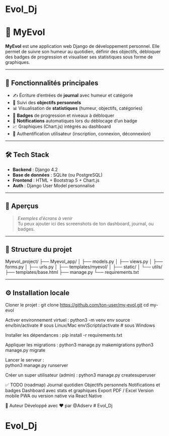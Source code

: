 # Evol_Dj
# 📘 MyEvol

**MyEvol** est une application web Django de développement personnel. Elle permet de suivre son humeur au quotidien, définir des objectifs, débloquer des badges de progression et visualiser ses statistiques sous forme de graphiques.

---

## 🚀 Fonctionnalités principales

- ✍️ Écriture d’entrées de **journal** avec humeur et catégorie
- 🎯 Suivi des **objectifs personnels**
- 📊 Visualisation de **statistiques** (humeur, objectifs, catégories)
- 🏅 **Badges** de progression et niveaux à débloquer
- 🔔 **Notifications** automatiques lors du déblocage d’un badge
- 📈 Graphiques (Chart.js) intégrés au dashboard
- 👤 Authentification utilisateur (inscription, connexion, déconnexion)

---

## 🛠️ Tech Stack

- **Backend** : Django 4.2
- **Base de données** : SQLite (ou PostgreSQL)
- **Frontend** : HTML + Bootstrap 5 + Chart.js
- **Auth** : Django User Model personnalisé

---

## 📸 Aperçus

> _Exemples d’écrans à venir_  
> Tu peux ajouter ici des screenshots de ton dashboard, journal, ou badges.

---

## 📂 Structure du projet

Myevol_project/ ├── Myevol_app/ │ ├── models.py │ ├── views.py │ ├── forms.py │ ├── urls.py │ ├── templates/myevol/ │ ├── static/ │ └── utils/ ├── templates/base.html ├── manage.py └── requirements.txt


---

## ⚙️ Installation locale

Cloner le projet :
    git clone https://github.com/ton-user/my-evol.git
    cd my-evol

Activer environnement virtuel : 
    python3 -m venv env
    source env/bin/activate  # sous Linux/Mac
    env\Scripts\activate     # sous Windows


Installer les dépendances :
    pip install -r requirements.txt

Appliquer les migrations :
    python3 manage.py makemigrations
    python3 manage.py migrate

Lancer le serveur :    
    python3 manage.py runserver

Créer un super utilisateur (admin) :
    python3 manage.py createsuperuser

✅ TODO (roadmap)
    Journal quotidien
    Objectifs personnels
    Notifications et badges
    Dashboard avec stats et graphiques
    Export PDF / Excel
    Version mobile
    PWA ou version native via React Native 

🧠 Auteur
    Développé avec ❤️ par @Adserv    # Evol_Dj
# Evol_Dj
